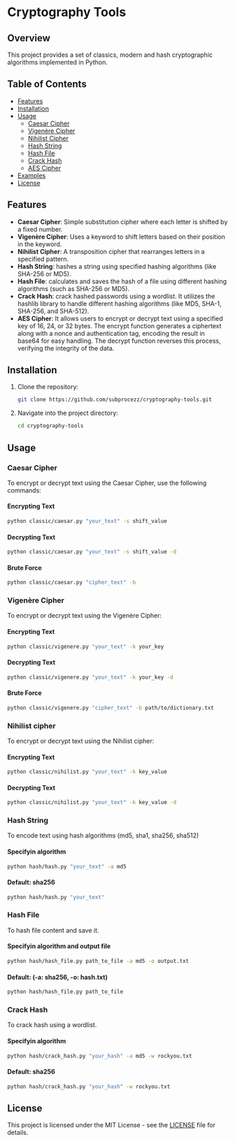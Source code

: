 # Cryptography Tools

## Overview

This project provides a set of classics, modern and hash cryptographic algorithms implemented in Python.

## Table of Contents

- [Features](#features)
- [Installation](#installation)
- [Usage](#usage)
  - [Caesar Cipher](#caesar-cipher)
  - [Vigenère Cipher](#vigenère-cipher)
  - [Nihilist Cipher](#nihilist-cipher)
  - [Hash String](#hash-string)
  - [Hash File](#hash-file)
  - [Crack Hash](#crack-hash)
  - [AES Cipher](#aes-cipher)
- [Examples](#examples)
- [License](#license)

## Features

- **Caesar Cipher**: Simple substitution cipher where each letter is shifted by a fixed number.
- **Vigenère Cipher**: Uses a keyword to shift letters based on their position in the keyword.
- **Nihilist Cipher**: A transposition cipher that rearranges letters in a specified pattern.
- **Hash String**: hashes a string using specified hashing algorithms (like SHA-256 or MD5).
- **Hash File**: calculates and saves the hash of a file using different hashing algorithms (such as SHA-256 or MD5).
- **Crack Hash**: crack hashed passwords using a wordlist. It utilizes the hashlib library to handle different hashing algorithms (like MD5, SHA-1, SHA-256, and SHA-512).
- **AES Cipher**:  It allows users to encrypt or decrypt text using a specified key of 16, 24, or 32 bytes. The encrypt function generates a ciphertext along with a nonce and authentication tag, encoding the result in base64 for easy handling. The decrypt function reverses this process, verifying the integrity of the data.

## Installation

1. Clone the repository:
   ```bash
   git clone https://github.com/subprocezz/cryptography-tools.git
   ```
2. Navigate into the project directory:
   ```bash
   cd cryptography-tools
   ```

## Usage

### Caesar Cipher

To encrypt or decrypt text using the Caesar Cipher, use the following commands:

#### Encrypting Text
```bash
python classic/caesar.py "your_text" -s shift_value
```

#### Decrypting Text
```bash
python classic/caesar.py "your_text" -s shift_value -d
```

#### Brute Force
```bash
python classic/caesar.py "cipher_text" -b
```

### Vigenère Cipher

To encrypt or decrypt text using the Vigenère Cipher:

#### Encrypting Text
```bash
python classic/vigenere.py "your_text" -k your_key
```

#### Decrypting Text
```bash
python classic/vigenere.py "your_text" -k your_key -d
```

#### Brute Force
```bash
python classic/vigenere.py "cipher_text" -b path/to/dictionary.txt
```

### Nihilist cipher

To encrypt or decrypt text using the Nihilist cipher:

#### Encrypting Text
```bash
python classic/nihilist.py "your_text" -k key_value
```

#### Decrypting Text
```bash
python classic/nihilist.py "your_text" -k key_value -d
```

### Hash String

To encode text using hash algorithms (md5, sha1, sha256, sha512)

#### Specifyin algorithm
```bash
python hash/hash.py "your_text" -a md5
```

#### Default: sha256
```bash
python hash/hash.py "your_text"
```

### Hash File

To hash file content and save it.

#### Specifyin algorithm and output file
```bash
python hash/hash_file.py path_to_file -a md5 -o output.txt
```

#### Default: (-a: sha256, -o: hash.txt)
```bash
python hash/hash_file.py path_to_file
```

### Crack Hash

To crack hash using a wordlist.

#### Specifyin algorithm
```bash
python hash/crack_hash.py "your_hash" -a md5 -w rockyou.txt
```

#### Default: sha256
```bash
python hash/crack_hash.py "your_hash" -w rockyou.txt
```

## License

This project is licensed under the MIT License - see the [LICENSE](LICENSE) file for details.
